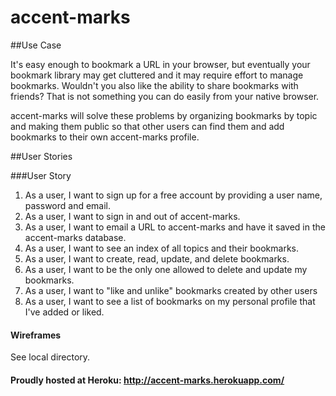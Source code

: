 # accent-marks

##Use Case

It's easy enough to bookmark a URL in your browser, but eventually your bookmark library may get cluttered and it may require effort to manage bookmarks. Wouldn't you also like the ability to share bookmarks with friends? That is not something you can do easily from your native browser.

accent-marks will solve these problems by organizing bookmarks by topic and making them public so that other users can find them and add bookmarks to their own accent-marks profile.

##User Stories

###User Story

1. As a user, I want to sign up for a free account by providing a user name, password and email.
2. As a user, I want to sign in and out of accent-marks.
3. As a user, I want to email a URL to accent-marks and have it saved in the accent-marks database.
4. As a user, I want to see an index of all topics and their bookmarks.
5. As a user, I want to create, read, update, and delete bookmarks.
6. As a user, I want to be the only one allowed to delete and update my bookmarks.
7. As a user, I want to "like and unlike" bookmarks created by other users
8. As a user, I want to see a list of bookmarks on my personal profile that I've added or liked.

#### Wireframes

See local directory.

#### Proudly hosted at Heroku: http://accent-marks.herokuapp.com/

